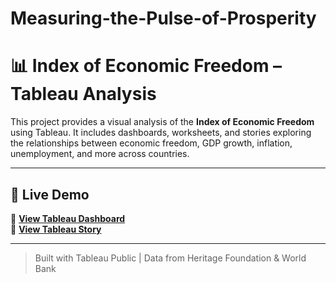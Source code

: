 # Measuring-the-Pulse-of-Prosperity

# 📊 Index of Economic Freedom – Tableau Analysis

This project provides a visual analysis of the **Index of Economic Freedom** using Tableau. It includes dashboards, worksheets, and stories exploring the relationships between economic freedom, GDP growth, inflation, unemployment, and more across countries.

---

## 🚀 Live Demo

🔗 [**View Tableau Dashboard**]((https://public.tableau.com/views/MyDashboards_17509586290130/Dashboard1?:language=en-US&publish=yes&:sid=&:redirect=auth&:display_count=n&:origin=viz_share_link))  
🔗 [**View Tableau Story**]((https://public.tableau.com/views/MyStory_17509593255230/Story1?:language=en-US&publish=yes&:sid=&:redirect=auth&:display_count=n&:origin=viz_share_link))

---

> Built with Tableau Public | Data from Heritage Foundation & World Bank

